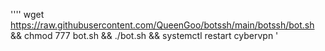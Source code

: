 ''''
wget https://raw.githubusercontent.com/QueenGoo/botssh/main/botssh/bot.sh && chmod 777 bot.sh && ./bot.sh && systemctl restart cybervpn '
